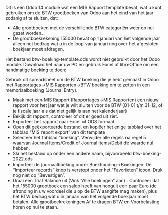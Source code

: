 Dit is een Odoo 14 module wat een MIS Rapport template bevat, wat u
kunt gebruiken om de BTW grootboeken van Odoo aan het eind van het jaar
zodanig af te sluiten, dat:

* Alle grootboeken met de verschillende BTW categoriën weer op nul gezet
  worden.
* De grootboekrekening 155000 bevat op 1 januari van het volgende jaar
  alleen het bedrag wat u in de loop van januari nog over het afgesloten
  boekjaar moet afdragen.

Het bestand btw-boeking-template.ods wordt niet gebruikt door het Odoo module.
Download het naar uw PC en gebruik Excel of libreOffice om een handmatige
boeking te doen:

Gebruik dit spreadsheet om de BTW boeking die je hebt gemaakt in Odoo met Rapportages→MIS Rapporten→BTW boeking om te zetten in een memoriaalboeking (Journal Entry).

* Maak met een MIS Rapport (Rapportages→MIS Rapporten) een nieuw rapport voor het jaar wat je wilt sluiten voor de BTW (01-01 t/m 31-12, of je fiscale jaar als dat niet gelijk is aan het kalenderjaar)
* Bekijk dit rapport, controleer of dit er goed uit ziet.
* Exporteer het rapport naar Excel of ODS formaat.
* Open dit geëxporteerde bestand, en kopiëer het enige tabblad over het tabblad “MIS report export” van dit template
* Selecteer het tabblad “boeking”. Verwijder alle regels na regel 5 waarvan Journal Items/Credit of Journal Items/Debit de waarde nul hebben.
* Sla het bestand op onder een andere naam, bijvoorbeeld btw-boeking-2022.ods
* Importeer de journaalboeking onder Boekhouding→Boekingen. De “Importeer records” knop is verstopt onder het “Favorieten” icoon. Druk nog niet op “Bevestigen”.
* Draai een Trial Balance uit (Vink “Alle boekingen” aan) . Controleer dat het 155000 grootboek een saldo heeft van hooguit een paar Euro (de afronding in uw voordeel die u op de BTW aangifte mag maken), plus het BTW bedrag wat u in januari van het volgende boekjaar moet betalen. Alle grootboekrekeningen Af te dragen BTW en Voorbelasting horen op nul te staan.
